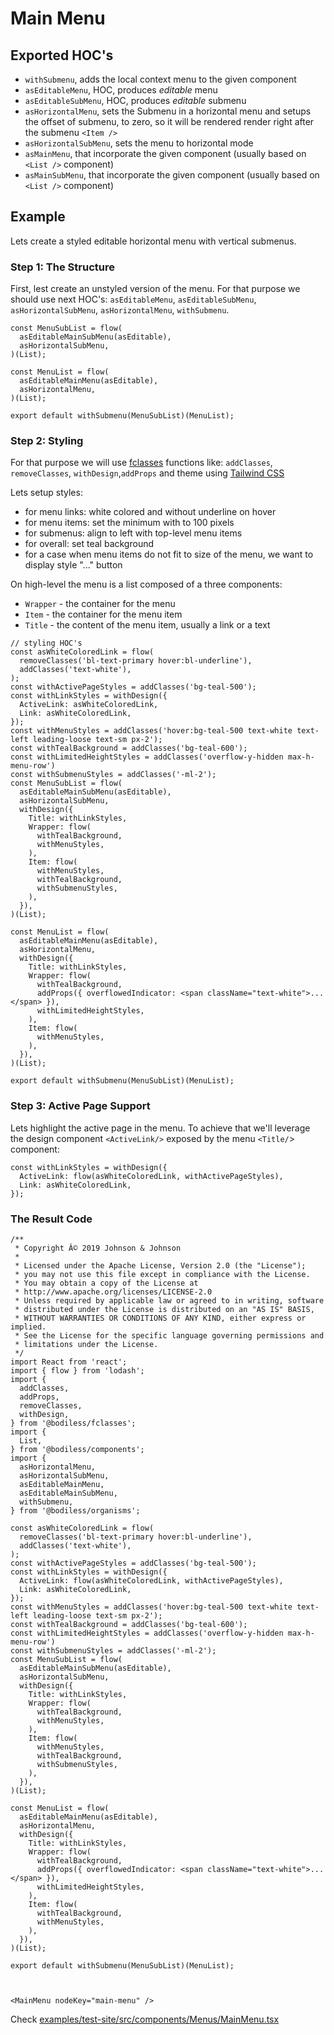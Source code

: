 # Main Menu 

## Exported HOC's 

- `withSubmenu`, adds the local context menu to the given component
- `asEditableMenu`, HOC, produces *editable* menu 
- `asEditableSubMenu`, HOC, produces *editable* submenu
- `asHorizontalMenu`, sets the Submenu in a horizontal menu and setups the offset of submenu,
to zero, so it will be rendered render right after the submenu `<Item />`
- `asHorizontalSubMenu`, sets the menu to horizontal mode
- `asMainMenu`, that incorporate the given component (usually based on `<List />` component)
- `asMainSubMenu`, that incorporate the given component (usually based on `<List />` component)

## Example 

Lets create a styled editable horizontal menu with vertical submenus.

### Step 1: The Structure

First, lest create an unstyled version of the menu. For that purpose we should use next HOC's: `asEditableMenu`, `asEditableSubMenu`, `asHorizontalSubMenu`, `asHorizontalMenu`, `withSubmenu`. 

```
const MenuSubList = flow(
  asEditableMainSubMenu(asEditable),
  asHorizontalSubMenu,
)(List);

const MenuList = flow(
  asEditableMainMenu(asEditable),
  asHorizontalMenu,
)(List);

export default withSubmenu(MenuSubList)(MenuList);
```

### Step 2: Styling  

For that purpose we will use [fclasses](/Core/FClasses) functions like: `addClasses`, `removeClasses`, `withDesign`,`addProps` and theme using [Tailwind CSS](https://tailwindcss.com/)

Lets setup styles: 

- for menu links: white colored and without underline on hover
- for menu items: set the minimum with to 100 pixels
- for submenus: align to left with top-level menu items   
- for overall: set teal background
- for a case when menu items do not fit to size of the menu, we want to display style "..." button

On high-level the menu is a list composed of a three components: 

- `Wrapper` - the container for the menu
- `Item` - the container for the menu item 
- `Title` - the content of the menu item, usually a link or a text    

```
// styling HOC's
const asWhiteColoredLink = flow(
  removeClasses('bl-text-primary hover:bl-underline'),
  addClasses('text-white'),
);
const withActivePageStyles = addClasses('bg-teal-500');
const withLinkStyles = withDesign({
  ActiveLink: asWhiteColoredLink,
  Link: asWhiteColoredLink,
});
const withMenuStyles = addClasses('hover:bg-teal-500 text-white text-left leading-loose text-sm px-2');
const withTealBackground = addClasses('bg-teal-600');
const withLimitedHeightStyles = addClasses('overflow-y-hidden max-h-menu-row')
const withSubmenuStyles = addClasses('-ml-2');
const MenuSubList = flow(
  asEditableMainSubMenu(asEditable),
  asHorizontalSubMenu,  
  withDesign({
    Title: withLinkStyles,
    Wrapper: flow(
      withTealBackground,
      withMenuStyles,
    ),
    Item: flow(
      withMenuStyles,
      withTealBackground,
      withSubmenuStyles,
    ),
  }),
)(List);

const MenuList = flow(
  asEditableMainMenu(asEditable),
  asHorizontalMenu,
  withDesign({
    Title: withLinkStyles,
    Wrapper: flow(
      withTealBackground,
      addProps({ overflowedIndicator: <span className="text-white">...</span> }),
      withLimitedHeightStyles,
    ),
    Item: flow(
      withMenuStyles,
    ),
  }),
)(List);

export default withSubmenu(MenuSubList)(MenuList);
```

### Step 3: Active Page Support

Lets highlight the active page in the menu. To achieve that we'll leverage the design component `<ActiveLink/>` exposed by the menu `<Title/`> component:

```
const withLinkStyles = withDesign({
  ActiveLink: flow(asWhiteColoredLink, withActivePageStyles),
  Link: asWhiteColoredLink,
});
```    

### The Result Code 

```
/**
 * Copyright Â© 2019 Johnson & Johnson
 *
 * Licensed under the Apache License, Version 2.0 (the "License");
 * you may not use this file except in compliance with the License.
 * You may obtain a copy of the License at
 * http://www.apache.org/licenses/LICENSE-2.0
 * Unless required by applicable law or agreed to in writing, software
 * distributed under the License is distributed on an "AS IS" BASIS,
 * WITHOUT WARRANTIES OR CONDITIONS OF ANY KIND, either express or implied.
 * See the License for the specific language governing permissions and
 * limitations under the License.
 */
import React from 'react';
import { flow } from 'lodash';
import {
  addClasses,
  addProps,
  removeClasses,
  withDesign,
} from '@bodiless/fclasses';
import {
  List,
} from '@bodiless/components';
import {
  asHorizontalMenu,
  asHorizontalSubMenu,
  asEditableMainMenu,
  asEditableMainSubMenu,
  withSubmenu,
} from '@bodiless/organisms';

const asWhiteColoredLink = flow(
  removeClasses('bl-text-primary hover:bl-underline'),
  addClasses('text-white'),
);
const withActivePageStyles = addClasses('bg-teal-500');
const withLinkStyles = withDesign({
  ActiveLink: flow(asWhiteColoredLink, withActivePageStyles),
  Link: asWhiteColoredLink,
});
const withMenuStyles = addClasses('hover:bg-teal-500 text-white text-left leading-loose text-sm px-2');
const withTealBackground = addClasses('bg-teal-600');
const withLimitedHeightStyles = addClasses('overflow-y-hidden max-h-menu-row')
const withSubmenuStyles = addClasses('-ml-2');
const MenuSubList = flow(
  asEditableMainSubMenu(asEditable),
  asHorizontalSubMenu,
  withDesign({
    Title: withLinkStyles,
    Wrapper: flow(
      withTealBackground,
      withMenuStyles,
    ),
    Item: flow(
      withMenuStyles,
      withTealBackground,
      withSubmenuStyles,
    ),
  }),
)(List);

const MenuList = flow(
  asEditableMainMenu(asEditable),
  asHorizontalMenu,
  withDesign({
    Title: withLinkStyles,
    Wrapper: flow(
      withTealBackground,
      addProps({ overflowedIndicator: <span className="text-white">...</span> }),
      withLimitedHeightStyles,
    ),
    Item: flow(
      withTealBackground,
      withMenuStyles,
    ),
  }),
)(List);

export default withSubmenu(MenuSubList)(MenuList);



<MainMenu nodeKey="main-menu" />
```

Check [examples/test-site/src/components/Menus/MainMenu.tsx](../../examples/test-site/src/components/MainMenu.tsx)
